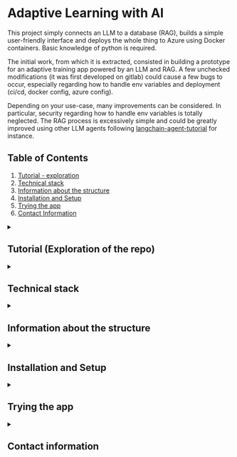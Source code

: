 # Adaptive Learning with AI

This project simply connects an LLM to a database (RAG), builds a simple user-friendly interface and deploys the whole thing to Azure using Docker containers. Basic knowledge of python is required.

The initial work, from which it is extracted, consisted in building a prototype for an adaptive training app powered by an LLM and RAG. A few unchecked modifications (it was first developed on gitlab) could cause a few bugs to occur, especially regarding how to handle env variables and deployment (ci/cd, docker config, azure config).

Depending on your use-case, many improvements can be considered. In particular, security regarding how to handle env variables is totally neglected. The RAG process is excessively simple and could be greatly improved using other LLM agents following [langchain-agent-tutorial](https://github.com/langchain-ai/langgraph/blob/main/examples/rag/langgraph_rag_agent_llama3_local.ipynb) for instance.

## Table of Contents
1. [Tutorial - exploration](#tutorial-exploration)
2. [Technical stack](#Technical-stack)
3. [Information about the structure](#information-about-the-structure)
4. [Installation and Setup](#installation-and-setup)
5. [Trying the app](#trying-the-app)
6. [Contact Information](#contact-information)

<details>
<summary><h2>Tutorial (Exploration of the repo)</h2></summary>

To build such an app, a few key ingredients are required. We will go through each of them, explaining a bit about them and how they are developed in this repo.
After a small overview, we will have a look at the global configs (git, azure, docker, fastapi), the LLM setup, the database configuration and the frontend.

<details>
<summary><h4>Overview</h4></summary>

- **Backend** (src dir): An LLM is connected to a doc database. Each user query triggers a similarity search within the database to find the most relevant documents. The query and documents are then sent to an LLM (LLaMA 3.1 70B) which answers to the user based on the docs' content.
- **Database** (data dir): The database is a ChromaDB vectorstore that is queried by the backend. Another database keeps track of the queries, outputs, and documents.
- **Frontend**(frontend dir): A basic Streamlit frontend where the user can write the query that will be sent to the backend. The output is then displayed, and a dropdown menu shows the documents that were used to provide the answer. There is also a feedback feature.

</details>

<details>
<summary><h4>Global setup</h4></summary>

From writing a single python program that we can run from our console to building a webapp accessible from another computer, a whole world of possibilities opens before us. Many among all the choices I have made to build this app are arbitrary. I'll try my best to explain why a specific tool/library is chosen at each step, although the answer is generally "because it was the most popular or the first I could find".

As I see it, the two main levels of development are local (our computer) and deployed (accessible with a web url). One of the big challenges of developement is reaching the deployed state in a clean way, i.e. with a behavior that is similar to the local behavior of your app. An amazing tool to accomplish this fate is Docker. We can put our app into a docker *container*, a kind of intermediary deployment state that ensures an agnostic behavior, that is, independent from the local or remote config. We will go through each of these development steps, local, container (docker), and deployed.

<details>
<summary><h5>Local development</h5></summary>

Developing locally is simple. You can test your program directly in the console and you can define all your env variables (git token, openai token, azure password, etc) inside your code. However, these practices do not meet future deployment constraints. So let's have a look at a few useful tools and practices.

**FastAPI** : FastAPI (used in the src/app.py files) is used to build the backend of our app. It it a very handy tool which can turn our python functions into callable "apps" or "programs". The next code snippet from src/app.py shows a simple use:

```
from fastapi import FastAPI
from pydantic import BaseModel

# Define FastAPI app
app = FastAPI()

class QueryResponse(BaseModel):
    """Represent a query response."""

    answer: str
    documents: list[str]


@app.post("/query", response_model=QueryResponse)
def query_llm(request: QueryRequest,n_docs: int = 6):
# ...
```
The key elements are the app declaration and the decorator. The QueryResponse class using BaseModel from Pydantic is disposable; its main purpose is to assess that the input parameters of our functions are properly set (type, format, etc). The app and decorator make the function callable from an external file, for instance via an url link. With this regard, we can try it as follows:
- Start the app in the console using `uvicorn src.app:app --host 0.0.0.0 --port 8000` 
- Access the app from a webpage at `https://localhost:8000`
As the name "localhost" suggests, this app is simply accessible from our computer. We will see later how to deploy it, but before that we can still connect it to the frontend.

**Streamlit**: Our frontend is based on one of the simplest frontend library I could find to build frontends in Python. It is not very flexible but quite easy to use and very friendly for basic apps. It can be run as follows:
- `streamlit run frontend/streamlit_app.py --server.port=8501 --server.address=0.0.0.0`

Obviously, the frontend should be connected to the backend. Therefore we have to tell the frontend to look for the backend url (here 0.0.0.0:8000) when sending requests. In our case, we have two requests:
- `/query` to send a query to the backend, and then we retrieve the generation content and the documents used for the query
- `/feedback` to send feedback about a query/answer.

Locally, we can simply write the url adress of the backend in the frontend file `frontend/streamlit_app.py` to access the app. However, this will not work on the deployed app, because the url will be different. Therefore, we need to set up the frontend to dynamically find the url of the deployed app. This is done using env variables.

</details>

<details>
<summary><h5>Env variables</h5></summary>

Env variables are used to store information that may vary across environments (local, container, deployed). Locally, we can simply write them in a .env file. For instance, it can contain the url of the backend, an openai token_access_key, etc. Then, we can also store them in git in order to make the deployment automatic. For instance, in our .github/workflows file that sets up an automatic deployment to azure, we need to access our azure credentials.

Finally, we can also store variables directly in the deployed app using the Azure portal or Azure CLI (command line interface). If you take a look at the `config.py` file, you can see that we first retrieve the env variable `ENV` which indicates the environment. Then, based on this, we retrieve the corresponding backend url. `ENV` is set in .env locally, in the docker file and in the azure app settings.

</details>

<details>
<summary><h5>Docker</h5></summary>

The Docker files are quite straightforward. They specify the ports to expose, the command to run to start the app, the volumes to mount, the env variables (eventually). They are used to build the docker images. Once built using `docker build`, we can run them using `docker run` and access the app from the corresponding port (localhost:8000, localhost:8501, etc). We can also push them to a docker registry like Azure Container Registry (ACR) to deploy them to our app using `docker push`.

</details>

<details>
<summary><h5>Azure</h5></summary>

On Azure, we can create a Web App service to host our app. Then we need to link it to our docker image. This is done using a so-called "container registry" which is nothing more than a docker registry (ACR) accessible from Azure. Once we have linked our web app to our docker registry, Azure will automatically deploy our app when we push a new image to the registry.

</details>

</details>

<details>
<summary><h4>Data</h4></summary>

In this repo, I only selected a few toy documents from Wikipedia to create the vector database. This is done in the `data/vector_db.py` file. The vector database contains the embeddings of all the documents. It is based on Chroma which performs fast similarity searches. Here the data is accessible via an app as well. If deployed, you can access it with the corresponding url, otherwise you can run it locally using `uvicorn data.data_preprocessing:app --host 0.0.0.0 --port 8001` and then specify the url localhost:8001 in the backend (`DB_URL`, at the beginning of the `src/app.py` file).

</details>

<details>
<summary><h4>The backend</h4></summary>

It contains a few classes to handle the requests and responses of the app. The main class is the `QueryRequest` class that is used to send a query to the backend. It contains the query and the number of documents to retrieve. The `QueryResponse` class is used to retrieve the answer and the documents used to answer the query. The `query_llm` function is used to send a query to the backend and retrieve the answer and the documents used to answer the query. LLaMA3.1 70B is used as the LLM by default, provided by Groq with an api key.

</details>

<details>
<summary><h4>ci-cd</h4></summary>

The ci-cd pipeline is defined in the `.github/workflows/ci-cd.yml` file. It is a github action that is triggered on a push to the repository. It contains several jobs to lint the code, run some tests and deploy the app to Azure automatically. Therefore it requires a few secrets to be set in the github repository settings (ACR login server, ACR username, ACR password, etc).

</details>

<details>
<summary><h4>Server Utils</h4></summary>

This dir contains a few scripts to run the computations on a local server with the Ollama service, using Langchain or not.

</details>

</details>

<details>
<summary><h2>Technical stack</h2></summary>

- **LLM**: Currently using Groq service, providing fast inference for several open-source models. LLaMA 3.1 70B is used by default, and a smaller model is used for test purposes. Langsmith is also used to retrieve metrics about the LLM.
- **FastAPI**: Used to turn Python functions into callable apps.
- **Course database**: Stored within a ChromaDB vectorstore for faster similarity search. The database uses Chroma default embeddings (dim 384).
- **App deployment**: Three web apps (database, backend, frontend) are hosted on Azure as Web App services. The apps are linked to three Docker images that are stored within an Azure Container Registry (ACR).
- **Testing**: Basic functional tests are (to be) set up to assess the app's behavior before deployment (CI/CD pipeline defined in `.git-ci.yml`).

</details>

<details>
<summary><h2>Information about the structure</h2></summary>

- The backend is located in the `src` directory, the frontend in the `frontend` directory. In the `src` directory, the `app.py` file is used for deployment.
- The `server_utils` directory can be used to run the computations on a local server with the Ollama service.
- The `data` directory stores all the files related to data processing/querying.
- A config file sets up the ENV variable ("local", "docker" or "azure") and loads variables from the `.env` file.

</details>

<details>
<summary><h2>Installation and Setup</h2></summary>

**Prerequisites**
- Python 3.12
- Docker
- Azure CLI (for deployment)

Environment variables (In particular, an URL to access a database)

</details>

<details>
<summary><h2>Trying the app</h2></summary>

You can try the original app, a prototype for a training course recommendation agent, here: [app](https://alwai-front.azurewebsites.net/)

You can run the git locally after cloning it, installing requirements and configurating the env variables (It currently needs a Groq api token and a Langsmith api token).

- **Data**: `uvicorn data.data_preprocessing:app --host 0.0.0.0 --port 8001`
This is used to access the data from the backend (and frontend).

- **Backend**: `uvicorn src.app:app --host 0.0.0.0 --port 8000`
The backend should now be running on http://localhost:8000.


- **Frontend**: `streamlit run frontend/streamlit_app.py --server.port=8501 --server.address=0.0.0.0`
The frontend should now be running on http://localhost:8501.

</details>

<details>
<summary><h2>Contact information</h2></summary>

Feel free to reach out for anything (on LinkedIn or by mail).